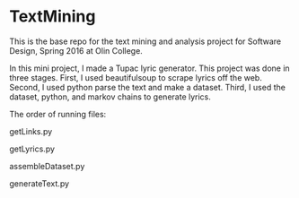 # TextMining
This is the base repo for the text mining and analysis project for Software Design, Spring 2016 at Olin College.

In this mini project, I made a Tupac lyric generator.  This project was done in three stages.  First, I used beautifulsoup to scrape lyrics off the web.  Second, I used python parse the text and make a dataset.  Third, I used the dataset, python, and markov chains to generate lyrics.

The order of running files:

getLinks.py

getLyrics.py

assembleDataset.py

generateText.py
